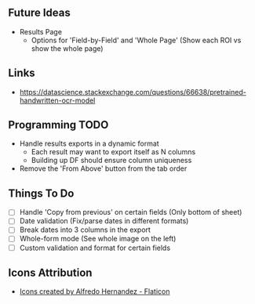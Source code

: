 ## Future Ideas
* Results Page
  * Options for 'Field-by-Field' and 'Whole Page' (Show each ROI vs show the whole page)

## Links
* https://datascience.stackexchange.com/questions/66638/pretrained-handwritten-ocr-model

## Programming TODO
* Handle results exports in a dynamic format
  * Each result may want to export itself as N columns
  * Building up DF should ensure column uniqueness
* Remove the 'From Above' button from the tab order

## Things To Do
- [ ] Handle 'Copy from previous' on certain fields (Only bottom of sheet)
- [ ] Date validation (Fix/parse dates in different formats)
- [ ] Break dates into 3 columns in the export
- [ ] Whole-form mode (See whole image on the left)
- [ ] Custom validation and format for certain fields

## Icons Attribution
* <a href="https://www.flaticon.com/authors/alfredo-hernandez">Icons created by Alfredo Hernandez - Flaticon</a>
